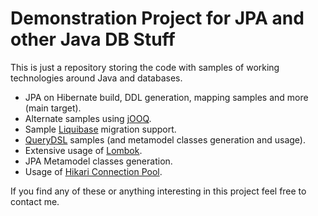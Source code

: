 # Demonstration Project for JPA and other Java DB Stuff

This is just a repository storing the code with samples of working technologies around Java and databases.

- JPA on Hibernate build, DDL generation, mapping samples and more (main target).
- Alternate samples using [jOOQ](http://www.jooq.org/).
- Sample [Liquibase](http://www.liquibase.org/) migration support.
- [QueryDSL](http://querydsl.com/) samples (and metamodel classes generation and usage).
- Extensive usage of [Lombok](https://projectlombok.org).
- JPA Metamodel classes generation.
- Usage of [Hikari Connection Pool](http://brettwooldridge.github.io/HikariCP/).

If you find any of these or anything interesting in this project feel free to contact me.
